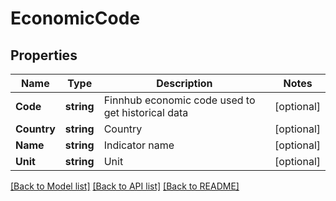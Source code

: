 # EconomicCode

## Properties

Name | Type | Description | Notes
------------ | ------------- | ------------- | -------------
**Code** | **string** | Finnhub economic code used to get historical data | [optional] 
**Country** | **string** | Country | [optional] 
**Name** | **string** | Indicator name | [optional] 
**Unit** | **string** | Unit | [optional] 

[[Back to Model list]](../README.md#documentation-for-models) [[Back to API list]](../README.md#documentation-for-api-endpoints) [[Back to README]](../README.md)


